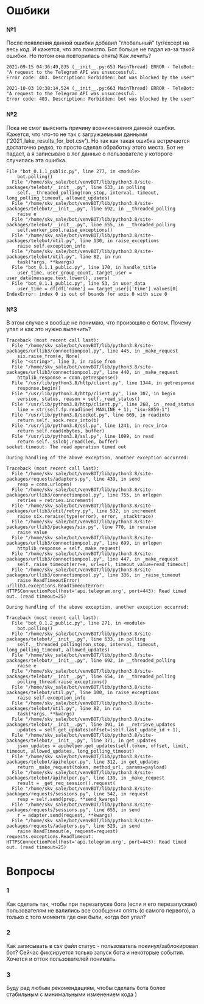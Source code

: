 # Ошбики

### №1
После появления данной ошибки добавил "глобальный" tyr/except на весь код. И кажется, что это помогло. Бот больше не падал из-за такой ошибки. Но потом она повторилась опять) Как лечить? 
```
2021-09-15 04:36:49,835 (__init__.py:653 MainThread) ERROR - TeleBot: "A request to the Telegram API was unsuccessful. 
Error code: 403. Description: Forbidden: bot was blocked by the user"
```

```
2021-10-03 10:38:14,524 (__init__.py:663 MainThread) ERROR - TeleBot: "A request to the Telegram API was unsuccessful. 
Error code: 403. Description: Forbidden: bot was blocked by the user"
```

### №2
Пока не смог выяснить причину возникновения данной ошибки. Кажется, что что-то не так с загружаемыми данными ('2021_lake_results_for_bot.csv'). Но так как такая ошибка встречается достаточно редко, то просто сделал обработку этого места. Бот не падает, а я записываю в лог данные о пользователе у которого случилась эта ошибка. 

```
File "bot_0.1.1_public.py", line 277, in <module>
    bot.polling()
  File "/home/skv_sale/bot/venvBOT/lib/python3.8/site-packages/telebot/__init__.py", line 633, in polling
    self.__threaded_polling(non_stop, interval, timeout, long_polling_timeout, allowed_updates)
  File "/home/skv_sale/bot/venvBOT/lib/python3.8/site-packages/telebot/__init__.py", line 692, in __threaded_polling
    raise e
  File "/home/skv_sale/bot/venvBOT/lib/python3.8/site-packages/telebot/__init__.py", line 655, in __threaded_polling
    self.worker_pool.raise_exceptions()
  File "/home/skv_sale/bot/venvBOT/lib/python3.8/site-packages/telebot/util.py", line 130, in raise_exceptions
    raise self.exception_info
  File "/home/skv_sale/bot/venvBOT/lib/python3.8/site-packages/telebot/util.py", line 82, in run
    task(*args, **kwargs)
  File "bot_0.1.1_public.py", line 170, in handle_title
    user_time, user_group_count, target_user = user_data(message.text.lower(), users)
  File "bot_0.1.1_public.py", line 53, in user_data
    user_time = df[df['name'] == target_user]['time'].values[0]
IndexError: index 0 is out of bounds for axis 0 with size 0
```

### №3
В этом случае я вообще не понимаю, что произошло с ботом. Почему упал и как это нужно вылечить? 

```
Traceback (most recent call last):
  File "/home/skv_sale/bot/venvBOT/lib/python3.8/site-packages/urllib3/connectionpool.py", line 445, in _make_request
    six.raise_from(e, None)
  File "<string>", line 3, in raise_from
  File "/home/skv_sale/bot/venvBOT/lib/python3.8/site-packages/urllib3/connectionpool.py", line 440, in _make_request
    httplib_response = conn.getresponse()
  File "/usr/lib/python3.8/http/client.py", line 1344, in getresponse
    response.begin()
  File "/usr/lib/python3.8/http/client.py", line 307, in begin
    version, status, reason = self._read_status()
  File "/usr/lib/python3.8/http/client.py", line 268, in _read_status
    line = str(self.fp.readline(_MAXLINE + 1), "iso-8859-1")
  File "/usr/lib/python3.8/socket.py", line 669, in readinto
    return self._sock.recv_into(b)
  File "/usr/lib/python3.8/ssl.py", line 1241, in recv_into
    return self.read(nbytes, buffer)
  File "/usr/lib/python3.8/ssl.py", line 1099, in read
    return self._sslobj.read(len, buffer)
socket.timeout: The read operation timed out

During handling of the above exception, another exception occurred:

Traceback (most recent call last):
  File "/home/skv_sale/bot/venvBOT/lib/python3.8/site-packages/requests/adapters.py", line 439, in send
    resp = conn.urlopen(
  File "/home/skv_sale/bot/venvBOT/lib/python3.8/site-packages/urllib3/connectionpool.py", line 755, in urlopen
    retries = retries.increment(
  File "/home/skv_sale/bot/venvBOT/lib/python3.8/site-packages/urllib3/util/retry.py", line 532, in increment
    raise six.reraise(type(error), error, _stacktrace)
  File "/home/skv_sale/bot/venvBOT/lib/python3.8/site-packages/urllib3/packages/six.py", line 770, in reraise
    raise value
  File "/home/skv_sale/bot/venvBOT/lib/python3.8/site-packages/urllib3/connectionpool.py", line 699, in urlopen
    httplib_response = self._make_request(
  File "/home/skv_sale/bot/venvBOT/lib/python3.8/site-packages/urllib3/connectionpool.py", line 447, in _make_request
    self._raise_timeout(err=e, url=url, timeout_value=read_timeout)
  File "/home/skv_sale/bot/venvBOT/lib/python3.8/site-packages/urllib3/connectionpool.py", line 336, in _raise_timeout
    raise ReadTimeoutError(
urllib3.exceptions.ReadTimeoutError: HTTPSConnectionPool(host='api.telegram.org', port=443): Read timed out. (read timeout=25)

During handling of the above exception, another exception occurred:

Traceback (most recent call last):
  File "bot_0.1.2_public.py", line 271, in <module>
    bot.polling()
  File "/home/skv_sale/bot/venvBOT/lib/python3.8/site-packages/telebot/__init__.py", line 633, in polling
    self.__threaded_polling(non_stop, interval, timeout, long_polling_timeout, allowed_updates)
  File "/home/skv_sale/bot/venvBOT/lib/python3.8/site-packages/telebot/__init__.py", line 692, in __threaded_polling
    raise e
  File "/home/skv_sale/bot/venvBOT/lib/python3.8/site-packages/telebot/__init__.py", line 654, in __threaded_polling
    polling_thread.raise_exceptions()
  File "/home/skv_sale/bot/venvBOT/lib/python3.8/site-packages/telebot/util.py", line 100, in raise_exceptions
    raise self.exception_info
  File "/home/skv_sale/bot/venvBOT/lib/python3.8/site-packages/telebot/util.py", line 82, in run
    task(*args, **kwargs)
  File "/home/skv_sale/bot/venvBOT/lib/python3.8/site-packages/telebot/__init__.py", line 391, in __retrieve_updates
    updates = self.get_updates(offset=(self.last_update_id + 1),
  File "/home/skv_sale/bot/venvBOT/lib/python3.8/site-packages/telebot/__init__.py", line 371, in get_updates
    json_updates = apihelper.get_updates(self.token, offset, limit, timeout, allowed_updates, long_polling_timeout)
  File "/home/skv_sale/bot/venvBOT/lib/python3.8/site-packages/telebot/apihelper.py", line 312, in get_updates
    return _make_request(token, method_url, params=payload)
  File "/home/skv_sale/bot/venvBOT/lib/python3.8/site-packages/telebot/apihelper.py", line 139, in _make_request
    result = _get_req_session().request(
  File "/home/skv_sale/bot/venvBOT/lib/python3.8/site-packages/requests/sessions.py", line 542, in request
    resp = self.send(prep, **send_kwargs)
  File "/home/skv_sale/bot/venvBOT/lib/python3.8/site-packages/requests/sessions.py", line 655, in send
    r = adapter.send(request, **kwargs)
  File "/home/skv_sale/bot/venvBOT/lib/python3.8/site-packages/requests/adapters.py", line 529, in send
    raise ReadTimeout(e, request=request)
requests.exceptions.ReadTimeout: HTTPSConnectionPool(host='api.telegram.org', port=443): Read timed out. (read timeout=25)

```

# Вопросы
### 1
Как сделать так, чтобы при перезапуске бота (если я его перезапускаю) пользователям не валились все сообщения опять (с самого первого), а только с того момента где они были, когда бот упал?

### 2
Как записывать в csv файл статус - пользователь покинул/заблокировал бот? Сейчас фиксируется только запуск бота и некоторые события. Хочется и отток пользователей понимать. 

### 3
Буду рад любым рекомендациям, чтобы сделать бота более стабильным с минимальными изменением кода )
